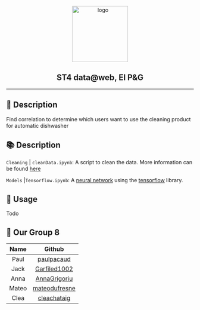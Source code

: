 <p align="center">
  <a href="https://us.pg.com/" target="_blank">
    <img width="150" src="https://upload.wikimedia.org/wikipedia/fr/thumb/d/d3/Procter_%26_Gamble_2013_%28logo%29.png/1920px-Procter_%26_Gamble_2013_%28logo%29.png" alt="logo">
  </a>
</p>

<h2 align="center">ST4 data@web, EI P&G</h2>

---

## 🔎 Description

Find correlation to determine which users want to use the cleaning product for automatic dishwasher

## 📚 Description

`Cleaning`
| `cleanData.ipynb`: A script to clean the data. More information can be found [here]()

`Models`
|`Tensorflow.ipynb`: A [neural network](https://en.wikipedia.org/wiki/Artificial_neural_network) using the [tensorflow](https://www.tensorflow.org/) library.

## 🧪 Usage

Todo

## 👋 Our Group 8

| Name  |                      Github                       |
| :---: | :-----------------------------------------------: |
| Paul  |    [paulpacaud](https://github.com/paulpacaud)    |
| Jack  |  [Garfiled1002](https://github.com/Garfield1002)  |
| Anna  |  [AnnaGrigoriu](https://github.com/AnnaGrigoriu)  |
| Mateo | [mateodufresne](https://github.com/mateodufresne) |
| Clea  |   [cleachataig](https://github.com/cleachataig)   |
